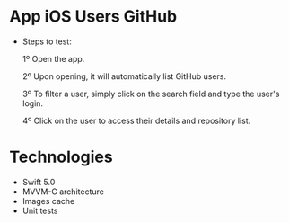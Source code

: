 # App iOS Users GitHub

- Steps to test:

  1º Open the app.

  2º Upon opening, it will automatically list GitHub users.

  3º To filter a user, simply click on the search field and type the user's login.

  4º Click on the user to access their details and repository list.
  
# Technologies
- Swift 5.0
- MVVM-C architecture
- Images cache
- Unit tests
